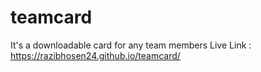 # teamcard
It's a  downloadable card for any team members
Live Link : https://razibhosen24.github.io/teamcard/
